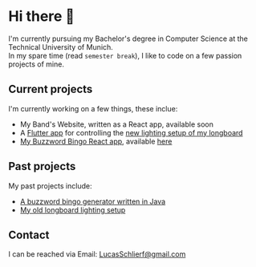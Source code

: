 # Hi there 👋
<!--
[![Lucas Schlierf's GitHub stats](https://github-readme-stats.vercel.app/api?username=LSchlierf&count_private=true&show_icons=true&theme=github_dark)](https://github.com/anuraghazra/github-readme-stats)

[![Top Langs](https://github-readme-stats.vercel.app/api/top-langs/?username=LSchlierf&theme=github_dark&layout=compact&langs_count=4)](https://github.com/anuraghazra/github-readme-stats)
-->
I'm currently pursuing my Bachelor's degree in Computer Science at the Technical University of Munich.  
In my spare time (read `semester break`), I like to code on a few passion projects of mine.

## Current projects

I'm currently working on a few things, these inclue:

- My Band's Website, written as a React app, available soon
- A [Flutter app](https://github.com/LSchlierf/LED-Controller) for controlling the [new lighting setup of my longboard](https://github.com/LSchlierf/Glowboard-Bluetooth)
- [My Buzzword Bingo React app](https://github.com/LSchlierf/Bingo), available [here](https://bs-bingo.vercel.app)

## Past projects

My past projects include:

- [A buzzword bingo generator written in Java](https://github.com/LSchlierf/Bingo-Java)
- [My old longboard lighting setup](https://github.com/LSchlierf/Glowboard)

## Contact

I can be reached via Email: [LucasSchlierf@gmail.com](mailto:LucasSchlierf@gmail.com)
